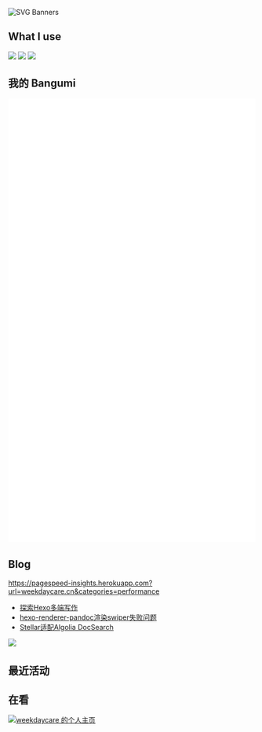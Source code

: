 ![SVG Banners](https://svg-banners.vercel.app/api?type=typeWriter&text1=星语日点灯%20🔅&width=800&height=400)

## What I use

![](https://ziadoua.github.io/m3-Markdown-Badges/badges/Obsidian/obsidian3.svg) ![](https://ziadoua.github.io/m3-Markdown-Badges/badges/Windows/windows3.svg) ![](https://ziadoua.github.io/m3-Markdown-Badges/badges/RaspberryPI/raspberrypi3.svg)

## 我的 Bangumi

![bangumi](https://github.com/weekdaycare/weekdaycare/raw/main/bgm/card.svg)

## Blog

https://pagespeed-insights.herokuapp.com?url=weekdaycare.cn&categories=performance

<!-- BLOG-POST-LIST:START -->
- [探索Hexo多端写作](http://weekdaycare.cn/posts/hexo-obsidian/)
- [hexo-renderer-pandoc渲染swiper失败问题](http://weekdaycare.cn/posts/fix-swiper-invalid/)
- [Stellar适配Algolia DocSearch](http://weekdaycare.cn/posts/algolia-search/)
<!-- BLOG-POST-LIST:END -->

![](https://ziadoua.github.io/m3-Markdown-Badges/badges/LicenceCCBYNCND/licenceccbyncnd2.svg)

## 最近活动
<!--START_SECTION:activity-->

<!--END_SECTION:activity-->


## 在看

<a href="http://bgm.tv/user/weekdaycare"><img src="http://bgm.tv/chart/img/533565" border="0" alt="weekdaycare 的个人主页" /></a>